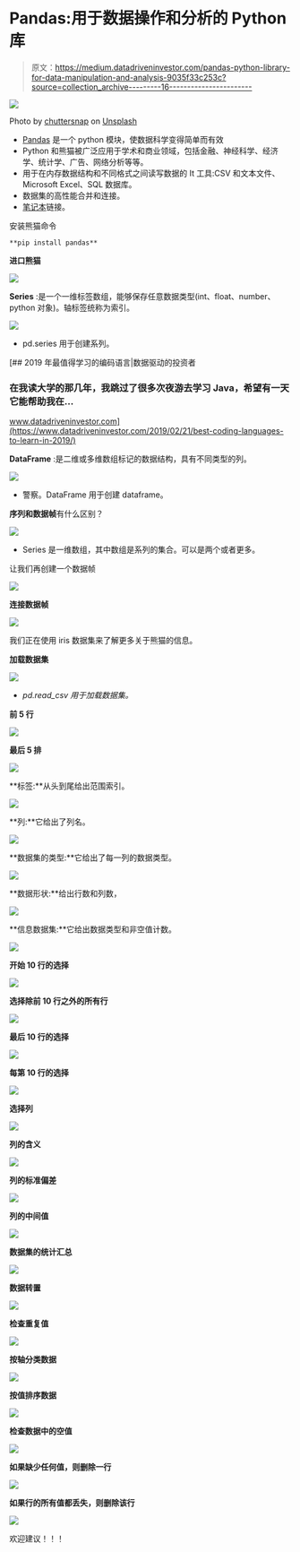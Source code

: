 # Pandas:用于数据操作和分析的 Python 库

> 原文：<https://medium.datadriveninvestor.com/pandas-python-library-for-data-manipulation-and-analysis-9035f33c253c?source=collection_archive---------16----------------------->

![](img/b52bcd23fc299ca449dcf83f5ff7ba29.png)

Photo by [chuttersnap](https://unsplash.com/@chuttersnap?utm_source=medium&utm_medium=referral) on [Unsplash](https://unsplash.com?utm_source=medium&utm_medium=referral)

*   [Pandas](https://pandas.pydata.org/pandas-docs/stabl) 是一个 python 模块，使数据科学变得简单而有效
*   Python 和熊猫被广泛应用于学术和商业领域，包括金融、神经科学、经济学、统计学、广告、网络分析等等。
*   用于在内存数据结构和不同格式之间读写数据的 It 工具:CSV 和文本文件、Microsoft Excel、SQL 数据库。
*   数据集的高性能合并和连接。
*   [笔记本](https://github.com/namratesh/Machine-Learning/blob/master/17_Dec_Pandas.ipynb)链接。

安装熊猫命令

```
**pip install pandas**
```

**进口熊猫**

![](img/9ce84d3309246ec502667c15232b31ae.png)

**Series** :是一个一维标签数组，能够保存任意数据类型(int、float、number、python 对象)。轴标签统称为索引。

![](img/539032a419aa3b08900ff6b96a58c06f.png)

*   pd.series 用于创建系列。

[](https://www.datadriveninvestor.com/2019/02/21/best-coding-languages-to-learn-in-2019/) [## 2019 年最值得学习的编码语言|数据驱动的投资者

### 在我读大学的那几年，我跳过了很多次夜游去学习 Java，希望有一天它能帮助我在…

www.datadriveninvestor.com](https://www.datadriveninvestor.com/2019/02/21/best-coding-languages-to-learn-in-2019/) 

**DataFrame** :是二维或多维数组标记的数据结构，具有不同类型的列。

![](img/1ee9fc22d62c79483208c6f1200aaff2.png)

*   警察。DataFrame 用于创建 dataframe。

**序列和数据帧**有什么区别？

![](img/1300f97f88cd4a19a7c2a214214af854.png)

*   Series 是一维数组，其中数组是系列的集合。可以是两个或者更多。

让我们再创建一个数据帧

![](img/0b53d4c9e4fae878a23677641bab8280.png)

**连接数据帧**

![](img/1eeaaca09339dd29117d3625c90e862f.png)

我们正在使用 iris 数据集来了解更多关于熊猫的信息。

**加载数据集**

![](img/e4903b6d2651e6e0db2a61c5d651976f.png)

*   *pd.read_csv 用于加载数据集。*

**前 5 行**

![](img/9a4a94d5bb197eec8bd68f5b64992201.png)

**最后 5 排**

![](img/3b0eb33d7465e5993a26951ee682a238.png)

**标签:**从头到尾给出范围索引。

![](img/8e3ab9e1ae712f8a50e9726faea8c391.png)

**列:**它给出了列名。

![](img/dcfcec57fd770cdfb15bcf90a8d138e0.png)

**数据集的类型:**它给出了每一列的数据类型。

![](img/3e6fddb77c8af57e7eb27365eaa20fb4.png)

**数据形状:**给出行数和列数，

![](img/92315120ae80bdcef2e0cb6862fe84bc.png)

**信息数据集:**它给出数据类型和非空值计数。

![](img/682fae339934a4b6d532b21d738e7277.png)

**开始 10 行的选择**

![](img/b52e311bea976f96cc024840768699f0.png)

**选择除前 10 行之外的所有行**

![](img/b13e9708eee0e643247a574e52ab4ca0.png)

**最后 10 行的选择**

![](img/67c725f80e978589e3a7313fb52b5ade.png)

**每第 10 行的选择**

![](img/68a02f29e250057cdc02fe0b531d3d9a.png)

**选择列**

![](img/74ef591b829a44931a4b4ff864ca72b0.png)

**列的含义**

![](img/b46d86ad55d52de5e5c26b756e0b26be.png)

**列的标准偏差**

![](img/6db41983712b27f15e44eb01a56fc61c.png)

**列的中间值**

![](img/d4d7dc6e16f5bff623044065c7bd002d.png)

**数据集的统计汇总**

![](img/0ea3ecee370eaef69a5698f30e92042d.png)

**数据转置**

![](img/2d4a947a9798f3757958ca6330dfcf04.png)

**检查重复值**

![](img/09f74984d4c78e703c7cce2f0c814b53.png)

**按轴分类数据**

![](img/da1da833a324706a54d4339fe2ffed25.png)

**按值排序数据**

![](img/fb12dd3863742389142571cd6a10e45d.png)

**检查数据中的空值**

![](img/d415df60b7e3621cd96c449263e907da.png)

**如果缺少任何值，则删除一行**

![](img/c97d54707e2403bd0e19c9b055a267aa.png)

**如果行的所有值都丢失，则删除该行**

![](img/0de9322fa761f48f2ff071830554d055.png)

欢迎建议！！！
